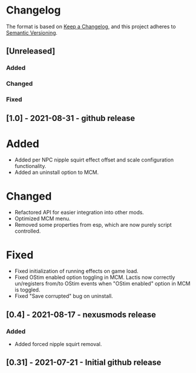 # Changelog

The format is based on [Keep a Changelog](https://keepachangelog.com/en/1.0.0/),
and this project adheres to [Semantic Versioning](https://semver.org/spec/v2.0.0.html).

## [Unreleased]
### Added
### Changed
### Fixed

## [1.0] - 2021-08-31 - github release
# Added
- Added per NPC nipple squirt effect offset and scale configuration 
  functionality.
- Added an uninstall option to MCM.
# Changed
- Refactored API for easier integration into other mods.
- Optimized MCM menu.
- Removed some properties from esp, which are now purely script controlled.
# Fixed
- Fixed initialization of running effects on game load.
- Fixed OStim enabled option toggling in MCM.
  Lactis now correctly un/registers from/to OStim events when "OStim enabled"
  option in MCM is toggled.
- Fixed "Save corrupted" bug on uninstall.

## [0.4] - 2021-08-17 - nexusmods release
### Added
- Added forced nipple squirt removal.

## [0.31] - 2021-07-21 - Initial github release
